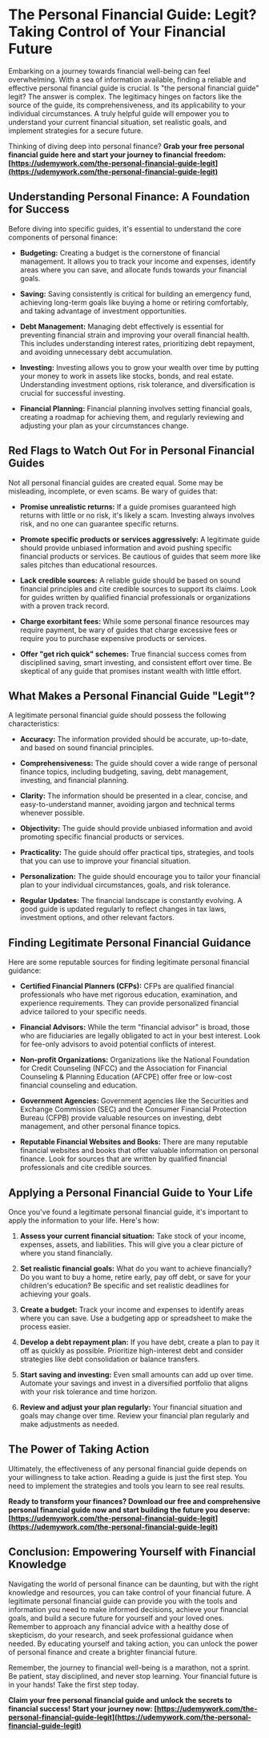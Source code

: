 # The Personal Financial Guide: Legit? Taking Control of Your Financial Future

Embarking on a journey towards financial well-being can feel overwhelming. With a sea of information available, finding a reliable and effective personal financial guide is crucial. Is "the personal financial guide" legit? The answer is complex. The legitimacy hinges on factors like the source of the guide, its comprehensiveness, and its applicability to your individual circumstances. A truly helpful guide will empower you to understand your current financial situation, set realistic goals, and implement strategies for a secure future.

Thinking of diving deep into personal finance? **Grab your free personal financial guide here and start your journey to financial freedom: [https://udemywork.com/the-personal-financial-guide-legit](https://udemywork.com/the-personal-financial-guide-legit)**

## Understanding Personal Finance: A Foundation for Success

Before diving into specific guides, it's essential to understand the core components of personal finance:

*   **Budgeting:** Creating a budget is the cornerstone of financial management. It allows you to track your income and expenses, identify areas where you can save, and allocate funds towards your financial goals.

*   **Saving:** Saving consistently is critical for building an emergency fund, achieving long-term goals like buying a home or retiring comfortably, and taking advantage of investment opportunities.

*   **Debt Management:** Managing debt effectively is essential for preventing financial strain and improving your overall financial health. This includes understanding interest rates, prioritizing debt repayment, and avoiding unnecessary debt accumulation.

*   **Investing:** Investing allows you to grow your wealth over time by putting your money to work in assets like stocks, bonds, and real estate. Understanding investment options, risk tolerance, and diversification is crucial for successful investing.

*   **Financial Planning:** Financial planning involves setting financial goals, creating a roadmap for achieving them, and regularly reviewing and adjusting your plan as your circumstances change.

## Red Flags to Watch Out For in Personal Financial Guides

Not all personal financial guides are created equal. Some may be misleading, incomplete, or even scams. Be wary of guides that:

*   **Promise unrealistic returns:** If a guide promises guaranteed high returns with little or no risk, it's likely a scam. Investing always involves risk, and no one can guarantee specific returns.

*   **Promote specific products or services aggressively:** A legitimate guide should provide unbiased information and avoid pushing specific financial products or services. Be cautious of guides that seem more like sales pitches than educational resources.

*   **Lack credible sources:** A reliable guide should be based on sound financial principles and cite credible sources to support its claims. Look for guides written by qualified financial professionals or organizations with a proven track record.

*   **Charge exorbitant fees:** While some personal finance resources may require payment, be wary of guides that charge excessive fees or require you to purchase expensive products or services.

*   **Offer "get rich quick" schemes:** True financial success comes from disciplined saving, smart investing, and consistent effort over time. Be skeptical of any guide that promises instant wealth with little effort.

## What Makes a Personal Financial Guide "Legit"?

A legitimate personal financial guide should possess the following characteristics:

*   **Accuracy:** The information provided should be accurate, up-to-date, and based on sound financial principles.

*   **Comprehensiveness:** The guide should cover a wide range of personal finance topics, including budgeting, saving, debt management, investing, and financial planning.

*   **Clarity:** The information should be presented in a clear, concise, and easy-to-understand manner, avoiding jargon and technical terms whenever possible.

*   **Objectivity:** The guide should provide unbiased information and avoid promoting specific financial products or services.

*   **Practicality:** The guide should offer practical tips, strategies, and tools that you can use to improve your financial situation.

*   **Personalization:** The guide should encourage you to tailor your financial plan to your individual circumstances, goals, and risk tolerance.

*   **Regular Updates:** The financial landscape is constantly evolving. A good guide is updated regularly to reflect changes in tax laws, investment options, and other relevant factors.

## Finding Legitimate Personal Financial Guidance

Here are some reputable sources for finding legitimate personal financial guidance:

*   **Certified Financial Planners (CFPs):** CFPs are qualified financial professionals who have met rigorous education, examination, and experience requirements. They can provide personalized financial advice tailored to your specific needs.

*   **Financial Advisors:** While the term "financial advisor" is broad, those who are fiduciaries are legally obligated to act in your best interest. Look for fee-only advisors to avoid potential conflicts of interest.

*   **Non-profit Organizations:** Organizations like the National Foundation for Credit Counseling (NFCC) and the Association for Financial Counseling & Planning Education (AFCPE) offer free or low-cost financial counseling and education.

*   **Government Agencies:** Government agencies like the Securities and Exchange Commission (SEC) and the Consumer Financial Protection Bureau (CFPB) provide valuable resources on investing, debt management, and other personal finance topics.

*   **Reputable Financial Websites and Books:** There are many reputable financial websites and books that offer valuable information on personal finance. Look for sources that are written by qualified financial professionals and cite credible sources.

## Applying a Personal Financial Guide to Your Life

Once you've found a legitimate personal financial guide, it's important to apply the information to your life. Here's how:

1.  **Assess your current financial situation:** Take stock of your income, expenses, assets, and liabilities. This will give you a clear picture of where you stand financially.

2.  **Set realistic financial goals:** What do you want to achieve financially? Do you want to buy a home, retire early, pay off debt, or save for your children's education? Be specific and set realistic deadlines for achieving your goals.

3.  **Create a budget:** Track your income and expenses to identify areas where you can save. Use a budgeting app or spreadsheet to make the process easier.

4.  **Develop a debt repayment plan:** If you have debt, create a plan to pay it off as quickly as possible. Prioritize high-interest debt and consider strategies like debt consolidation or balance transfers.

5.  **Start saving and investing:** Even small amounts can add up over time. Automate your savings and invest in a diversified portfolio that aligns with your risk tolerance and time horizon.

6.  **Review and adjust your plan regularly:** Your financial situation and goals may change over time. Review your financial plan regularly and make adjustments as needed.

## The Power of Taking Action

Ultimately, the effectiveness of any personal financial guide depends on your willingness to take action. Reading a guide is just the first step. You need to implement the strategies and tools you learn to see real results.

**Ready to transform your finances? Download our free and comprehensive personal financial guide now and start building the future you deserve: [https://udemywork.com/the-personal-financial-guide-legit](https://udemywork.com/the-personal-financial-guide-legit)**

## Conclusion: Empowering Yourself with Financial Knowledge

Navigating the world of personal finance can be daunting, but with the right knowledge and resources, you can take control of your financial future. A legitimate personal financial guide can provide you with the tools and information you need to make informed decisions, achieve your financial goals, and build a secure future for yourself and your loved ones. Remember to approach any financial advice with a healthy dose of skepticism, do your research, and seek professional guidance when needed. By educating yourself and taking action, you can unlock the power of personal finance and create a brighter financial future.

Remember, the journey to financial well-being is a marathon, not a sprint. Be patient, stay disciplined, and never stop learning. Your financial future is in your hands! Take the first step today.

**Claim your free personal financial guide and unlock the secrets to financial success! Start your journey now: [https://udemywork.com/the-personal-financial-guide-legit](https://udemywork.com/the-personal-financial-guide-legit)**
